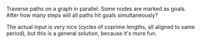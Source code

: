 Traverse paths on a graph in parallel. Some nodes are marked as goals. After how many steps will all paths hit goals simultaneously?

The actual input is very nice (cycles of coprime lengths, all aligned to same period), but this is a general solution, because it's more fun.
